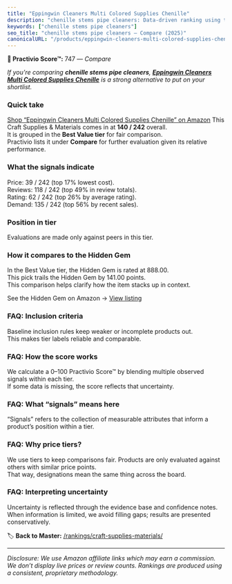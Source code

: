 ```yaml
---
title: "Eppingwin Cleaners Multi Colored Supplies Chenille"
description: "chenille stems pipe cleaners: Data-driven ranking using the Practivio Score™. Positioned by quality, value, demand, findability, momentum."
keywords: ["chenille stems pipe cleaners"]
seo_title: "chenille stems pipe cleaners — Compare (2025)"
canonicalURL: "/products/eppingwin-cleaners-multi-colored-supplies-chenille-B0BV2MKZYW/"
---
```


**🛒 Practivio Score™:** 747 — _Compare_


*If you're comparing **chenille stems pipe cleaners**, **[Eppingwin Cleaners Multi Colored Supplies Chenille](https://www.amazon.com/dp/B0BV2MKZYW?tag=practivio-20)** is a strong alternative to put on your shortlist.*
### Quick take
[Shop “Eppingwin Cleaners Multi Colored Supplies Chenille” on Amazon](https://www.amazon.com/dp/B0BV2MKZYW?tag=practivio-20)
This Craft Supplies & Materials comes in at **140 / 242** overall.  
It is grouped in the **Best Value tier** for fair comparison.  
Practivio lists it under **Compare** for further evaluation given its relative performance.

### What the signals indicate
Price: 39 / 242 (top 17% lowest cost).  
Reviews: 118 / 242 (top 49% in review totals).  
Rating: 62 / 242 (top 26% by average rating).  
Demand: 135 / 242 (top 56% by recent sales).

### Position in tier
Evaluations are made only against peers in this tier.

### How it compares to the Hidden Gem
In the Best Value tier, the Hidden Gem is rated at 888.00.  
This pick trails the Hidden Gem by 141.00 points.  
This comparison helps clarify how the item stacks up in context.  

See the Hidden Gem on Amazon → [View listing](https://www.amazon.com/dp/B00178QQJ8?tag=practivio-20)

### FAQ: Inclusion criteria
Baseline inclusion rules keep weaker or incomplete products out.  
This makes tier labels reliable and comparable.

### FAQ: How the score works
We calculate a 0–100 Practivio Score™ by blending multiple observed signals within each tier.  
If some data is missing, the score reflects that uncertainty.

### FAQ: What “signals” means here
“Signals” refers to the collection of measurable attributes that inform a product’s position within a tier.

### FAQ: Why price tiers?
We use tiers to keep comparisons fair. Products are only evaluated against others with similar price points.  
That way, designations mean the same thing across the board.

### FAQ: Interpreting uncertainty
Uncertainty is reflected through the evidence base and confidence notes.  
When information is limited, we avoid filling gaps; results are presented conservatively.

<!-- Missing template for Compare/CompareWithinPriceClass -->


🏷️ **Back to Master:** [/rankings/craft-supplies-materials/](/rankings/craft-supplies-materials/)

---
_Disclosure: We use Amazon affiliate links which may earn a commission. We don’t display live prices or review counts. Rankings are produced using a consistent, proprietary methodology._
